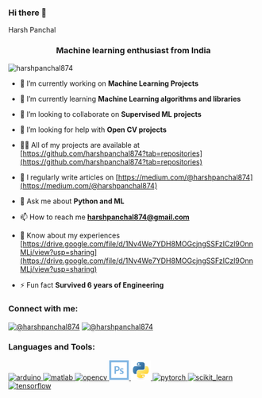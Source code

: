### Hi there 👋
Harsh Panchal
<!--
**harshpanchal874/harshpanchal874** is a ✨ _special_ ✨ repository because its `README.md` (this file) appears on your GitHub profile.

Here are some ideas to get you started:

- 🔭 I’m currently working on Machine Learning projects
- 🌱 I’m currently learning ...
- 👯 I’m looking to collaborate on ...
- 🤔 I’m looking for help with ...
- 💬 Ask me about ...
- 📫 How to reach me: ...
- 😄 Pronouns: ...
- ⚡ Fun fact: ...
-->
<h3 align="center">Machine learning enthusiast from India</h3>

<p align="left"> <img src="https://komarev.com/ghpvc/?username=harshpanchal874&label=Profile%20views&color=0e75b6&style=flat" alt="harshpanchal874" /> </p>

- 🔭 I’m currently working on **Machine Learning Projects**

- 🌱 I’m currently learning **Machine Learning algorithms and libraries**

- 👯 I’m looking to collaborate on **Supervised ML projects**

- 🤝 I’m looking for help with **Open CV projects**

- 👨‍💻 All of my projects are available at [https://github.com/harshpanchal874?tab=repositories](https://github.com/harshpanchal874?tab=repositories)

- 📝 I regularly write articles on [https://medium.com/@harshpanchal874](https://medium.com/@harshpanchal874)

- 💬 Ask me about **Python and ML**

- 📫 How to reach me **harshpanchal874@gmail.com**

- 📄 Know about my experiences [https://drive.google.com/file/d/1Nv4We7YDH8MOGcjngSSFzICzl9OnnMLj/view?usp=sharing](https://drive.google.com/file/d/1Nv4We7YDH8MOGcjngSSFzICzl9OnnMLj/view?usp=sharing)

- ⚡ Fun fact **Survived 6 years of Engineering**

<h3 align="left">Connect with me:</h3>
<p align="left">
<a href="https://linkedin.com/in/@harshpanchal874" target="blank"><img align="center" src="https://raw.githubusercontent.com/rahuldkjain/github-profile-readme-generator/master/src/images/icons/Social/linked-in-alt.svg" alt="@harshpanchal874" height="30" width="40" /></a>
<a href="https://medium.com/@harshpanchal874" target="blank"><img align="center" src="https://raw.githubusercontent.com/rahuldkjain/github-profile-readme-generator/master/src/images/icons/Social/medium.svg" alt="@harshpanchal874" height="30" width="40" /></a>
</p>

<h3 align="left">Languages and Tools:</h3>
<p align="left"> <a href="https://www.arduino.cc/" target="_blank"> <img src="https://cdn.worldvectorlogo.com/logos/arduino-1.svg" alt="arduino" width="40" height="40"/> </a> <a href="https://www.mathworks.com/" target="_blank"> <img src="https://upload.wikimedia.org/wikipedia/commons/2/21/Matlab_Logo.png" alt="matlab" width="40" height="40"/> </a> <a href="https://opencv.org/" target="_blank"> <img src="https://www.vectorlogo.zone/logos/opencv/opencv-icon.svg" alt="opencv" width="40" height="40"/> </a> <a href="https://www.photoshop.com/en" target="_blank"> <img src="https://raw.githubusercontent.com/devicons/devicon/master/icons/photoshop/photoshop-line.svg" alt="photoshop" width="40" height="40"/> </a> <a href="https://www.python.org" target="_blank"> <img src="https://raw.githubusercontent.com/devicons/devicon/master/icons/python/python-original.svg" alt="python" width="40" height="40"/> </a> <a href="https://pytorch.org/" target="_blank"> <img src="https://www.vectorlogo.zone/logos/pytorch/pytorch-icon.svg" alt="pytorch" width="40" height="40"/> </a> <a href="https://scikit-learn.org/" target="_blank"> <img src="https://upload.wikimedia.org/wikipedia/commons/0/05/Scikit_learn_logo_small.svg" alt="scikit_learn" width="40" height="40"/> </a> <a href="https://www.tensorflow.org" target="_blank"> <img src="https://www.vectorlogo.zone/logos/tensorflow/tensorflow-icon.svg" alt="tensorflow" width="40" height="40"/> </a> </p>
